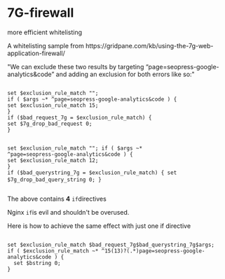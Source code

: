 # 7G-firewall
more efficient whitelisting

<p>A whitelisting sample from https://gridpane.com/kb/using-the-7g-web-application-firewall/</p>
<p>"We can exclude these two results by targeting “page=seopress-google-analytics&code” and adding an exclusion for both errors like so:"</p>
<pre>
<code>
set $exclusion_rule_match "";
if ( $args ~* ^page=seopress-google-analytics&code ) {
set $exclusion_rule_match 15;
}
if ($bad_request_7g = $exclusion_rule_match) {
set $7g_drop_bad_request 0;
}

set $exclusion_rule_match "";
if ( $args ~* ^page=seopress-google-analytics&code ) {
set $exclusion_rule_match 12;
}
if ($bad_querystring_7g = $exclusion_rule_match) {
set $7g_drop_bad_query_string 0;
}
</code>
</pre>

<p>The above contains <b>4</b> <code>if</code>directives</p>
<p>Nginx <code>if</code>is evil and shouldn't be overused.</p>
<p>Here is how to achieve the same effect with just one if directive</p>

<pre>
<code>
set $exclusion_rule_match $bad_request_7g$bad_querystring_7g$args;
if ( $exclusion_rule_match ~* ^15(13)?(.*)page=seopress-google-analytics&code ) {
  set $bstring 0;
}
</code>
</pre>

